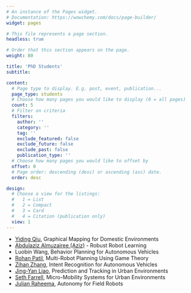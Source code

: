 ```yaml
---
# An instance of the Pages widget.
# Documentation: https://wowchemy.com/docs/page-builder/
widget: pages

# This file represents a page section.
headless: true

# Order that this section appears on the page.
weight: 80

title: 'PhD Students'
subtitle:

content:
  # Page type to display. E.g. post, event, publication...
  page_type: students
  # Choose how many pages you would like to display (0 = all pages)
  count: 5
  # Filter on criteria
  filters:
    author: ''
    category: ''
    tag: ''
    exclude_featured: false
    exclude_future: false
    exclude_past: false
    publication_type: ''
  # Choose how many pages you would like to offset by
  offset: 0
  # Page order: descending (desc) or ascending (asc) date.
  order: desc

design:
  # Choose a view for the listings:
  #   1 = List
  #   2 = Compact
  #   3 = Card
  #   4 = Citation (publication only)
  view: 1
---
```


<!--  [Andi Frank](https://www.linkedin.com/in/aefrank/), Affordance Based Planning -->
- [Yiding Qiu](https://www.linkedin.com/in/cassieqiuyd/), Graphical Mapping for Domestic Environments
- [Abdulaziz Almuzairee (Aziz)](https://aalmuzairee.github.io/) - Robust Robot Learning
- Luobin Wang, Behavior Planning for Autonomous Vehicles
- [Rohan Patil](https://rohanpatil.me/), Multi-Robot Planning Using Game Theory
- [Zihan Zhang](https://www.linkedin.com/in/zihan-zhang-368469230/), Intent Recognition for Autonomous Vehicles
- [Jing-Yan Liao](https://www.linkedin.com/in/jingyanliao/), Prediction and Tracking in Urban Environments
- [Seth Farrell](https://www.linkedin.com/in/sethfarrell/), Micro-Mobility Systems for Urban Environments
- [Julian Raheema](https://www.linkedin.com/in/julian-raheema-07827310/), Autonomy for Field Robots
